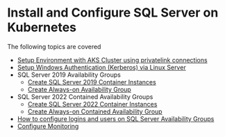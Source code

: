 # Install and Configure SQL Server on Kubernetes

The following topics are covered

* [Setup Environment with AKS Cluster using privatelink connections](./modules/setup.md)
* [Setup Windows Authentication (Kerberos) via Linux Server](./modules/kerberos.md)
* SQL Server 2019 Availability Groups
    * [Create SQL Server 2019 Container Instances](./modules/sql19.md)
    * [Create Always-on Availability Group](./modules/hadr19.md)
* SQL Server 2022 Contained Availability Groups
    * [Create SQL Server 2022 Container Instances](./modules/sql22.md)
    * [Create Always-on Contained Availability Group](./modules/hadr22.md)
* [How to configure logins and users on SQL Server Availability Groups](./modules/logins.md)
* [Configure Monitoring](./modules/monitor.md)
